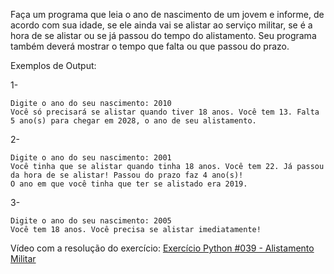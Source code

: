 Faça um programa que leia o ano de nascimento de um jovem e informe, de acordo com sua idade, se ele ainda vai se alistar ao serviço militar, se é a hora de se alistar ou se já passou do tempo do alistamento. Seu programa também deverá mostrar o tempo que falta ou que passou do prazo.

Exemplos de Output:

1-
~~~
Digite o ano do seu nascimento: 2010
Você só precisará se alistar quando tiver 18 anos. Você tem 13. Falta 5 ano(s) para chegar em 2028, o ano de seu alistamento.
~~~
2-
~~~
Digite o ano do seu nascimento: 2001
Você tinha que se alistar quando tinha 18 anos. Você tem 22. Já passou da hora de se alistar! Passou do prazo faz 4 ano(s)!
O ano em que você tinha que ter se alistado era 2019.
~~~
3-
~~~
Digite o ano do seu nascimento: 2005
Você tem 18 anos. Você precisa se alistar imediatamente!
~~~

<p>Vídeo com a resolução do exercício: <a href="https://www.youtube.com/watch?v=ePwP4gU_waY&list=PLvE-ZAFRgX8hnECDn1v9HNTI71veL3oW0&index=54" target="_blank">Exercício Python #039 - Alistamento Militar</a></p>